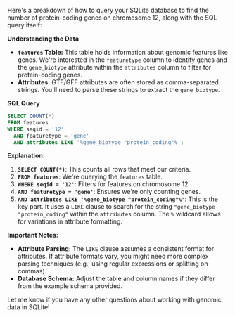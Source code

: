 Here's a breakdown of how to query your SQLite database to find the number of protein-coding genes on chromosome 12, along with the SQL query itself:

**Understanding the Data**

* **`features` Table:** This table holds information about genomic features like genes.  We're interested in the `featuretype` column to identify genes and the `gene_biotype` attribute within the `attributes` column to filter for protein-coding genes.
* **Attributes:** GTF/GFF attributes are often stored as comma-separated strings. You'll need to parse these strings to extract the `gene_biotype`.

**SQL Query**

```sql
SELECT COUNT(*) 
FROM features
WHERE seqid = '12' 
  AND featuretype = 'gene'
  AND attributes LIKE '%gene_biotype "protein_coding"%';
```

**Explanation:**

1. **`SELECT COUNT(*)`**: This counts all rows that meet our criteria.
2. **`FROM features`**: We're querying the `features` table.
3. **`WHERE seqid = '12'`**:  Filters for features on chromosome 12.
4. **`AND featuretype = 'gene'`**: Ensures we're only counting genes.
5. **`AND attributes LIKE '%gene_biotype "protein_coding"%'`**: This is the key part. It uses a `LIKE` clause to search for the string `"gene_biotype "protein_coding"` within the `attributes` column. The `%` wildcard allows for variations in attribute formatting.

**Important Notes:**

* **Attribute Parsing:**  The `LIKE` clause assumes a consistent format for attributes. If attribute formats vary, you might need more complex parsing techniques (e.g., using regular expressions or splitting on commas).
* **Database Schema:** Adjust the table and column names if they differ from the example schema provided.



Let me know if you have any other questions about working with genomic data in SQLite!